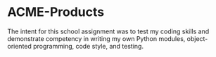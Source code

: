 # ACME-Products
The intent for this school assignment was to test my coding skills and demonstrate competency in writing my own Python modules, object-oriented programming, code style, and testing.
